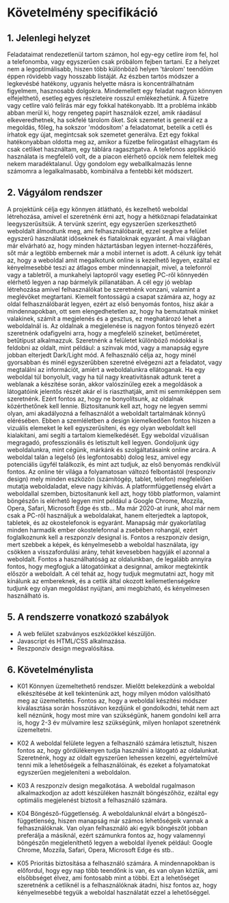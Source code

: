 # Követelmény specifikáció

## 1. Jelenlegi helyzet

Feladataimat rendezetlenül tartom számon, hol egy-egy cetlire írom fel, hol a telefonomba, vagy egyszerűen csak próbálom fejben tartani.
Ez a helyzet nem a legoptimálisabb, hiszen több különböző helyen 'tárolom' teendőim éppen rövidebb vagy hosszabb listáját.
Az észben tartós módszer a legkevésbé hatékony, ugyanis helyette másra is koncentrálhatnám figyelmem, hasznosabb dolgokra.
Mindemellett egy feladat nagyon könnyen elfejelthető, esetleg egyes részleteire rosszul emlékezhetünk.
A füzetre vagy cetlire való felírás már egy fokkal hatékonyabb.
Itt a probléma inkább abban merül ki, hogy rengeteg papírt használok ezzel, amik ráadásul elkeveredhetnek, ha sokfelé tárolom őket.
Sok szemetet is generál ez a megoldás, főleg, ha sokszor 'módosítom' a feladatomat, betelik a cetli és írhatok egy újat, megintcsak sok szemetet generálva.
Ezt egy fokkal hatékonyabban oldotta meg az, amikor a füzetbe felírogatást elhagytam és csak cetliket használtam, egy táblára ragasztgatva.
A telefonos applikáció használata is megfelelő volt, de a piacon elérhető opciók nem feleltek meg nekem maradéktalanul.
Úgy gondolom egy weballkalmazás lenne számomra a legalkalmasabb, kombinálva a fentebbi két módszert.

## 2. Vágyálom rendszer

A projektünk célja egy könnyen átlátható, és kezelhető weboldal létrehozása,
amivel el szeretnénk érni azt, hogy a hétköznapi feladatainkat leegyszerűsítsük.
A tervünk szerint, egy egyszerűen szerkeszthető weboldalt álmodtunk meg, ami felhasználóbarát,
ezzel segítve a felület egyszerű használatát időseknek és fiataloknak egyaránt.
A mai világban már elvárható az, hogy minden háztartásban legyen internet-hozzáférés, 
sőt már a legtöbb embernek már a mobil internet is adott. A célunk így tehát az, hogy a weboldal amit megalkotunk online is kezelhető legyen, ezáltal ez kényelmesebbé teszi az átlagos ember mindennapjait, mivel,
a telefonról vagy a tabletről, a munkahelyi laptopról vagy esetleg 
PC-ről könnyedén elérhető legyen a nap bármelyik pillanatában.
A cél egy jó weblap létrehozása amivel felhasználókat be szeretnénk vonzani, valamint a meglévőket megtartani.
Kiemelt fontosságú a csapat számára az, hogy az oldal felhasználóbarát legyen, ezért az első benyomás fontos, hisz akár a mindennapokban, ott sem elengedhetetlen az, hogy ha bemutatnak minket valakinek, számít a megjelenés és a gesztus, ez meghatározó lehet a weboldalnál is. Az oldalnak a megjelenése is nagyon fontos tényező ezért szeretnénk odafigyelni arra, hogy a megfelelő színeket, betűméretet, betűtípust alkalmazzuk. Szeretnénk a felületet különböző módokkal is feldobni az oldalt, mint például: a színvak mód, vagy a manapság egyre jobban elterjedt Dark/Light mód. 
A felhasználó célja az, hogy minél gyorsabban és minél egyszerűbben szeretné elvégezni azt a feladatot, vagy megtalálni az 
információt, amiért a weboldalunkra ellátoganak. Ha egy weboldal túl bonyolult, vagy ha túl nagy kreativitásnak adtunk teret
a weblanak a készítése során, akkor valószínüleg ezek a megoldások a látogatóink jelentős részét akár el is riaszthatják,
amit mi semmiképpen sem szeretnénk. Ezért fontos az, hogy ne bonyolítsunk, az oldalnak közérthetőnek kell lennie.
Biztosítanunk kell azt, hogy ne legyen semmi olyan, ami akadályozná a felhasználót a weboldalt tartalmának könnyű 
elérésében. Ebben a szemléletben a design kiemelkedően fontos hiszen a vizuális elemeket le kell egyszerűsíteni, és egy olyan
weboldalt kell kialakítani, ami segíti a tartalom kiemelkedését.
Egy weboldal vizuálisan megragadó, professzionális és letisztult kell legyen. Gondoljunk úgy weboldalunkra, mint cégünk,
márkánk és szolgáltatásaink online arcára. A weboldal talán a legelső (és legfontosabb) dolog lesz, amivel egy potenciális ügyfél találkozik,
és mint azt tudjuk, az első benyomás rendkívül fontos.
Az online tér világa a folyamatosan változó felbontástól (responzív design) mely minden eszközön (számítógép, tablet, telefon)
megfelelően mutatja weboldaladat, eleve nagy kihívás.
A platformfüggetlenség elvárt a weboldallal szemben, biztosítanunk kell azt, hogy több platformon, valamint
böngészőn is elérhető legyen mint például a Google Chrome, Mozzila, Opera, Safari, Microsoft Edge és stb...
Ma már 2020-at írunk, ahol már nem csak a PC-ről használjuk a weboldalakat, hanem elterjedtek a laptopok, 
tabletek, és az okostelefonok is egyaránt. Manapság már gyakorlatilag minden harmadik ember okostelefonnal a 
zsebében rohangál, ezért foglalkoznunk kell a reszponzív designal is.
Fontos a reszponzív design, mert szebbek a képek, és kényelmesebb a weboldal használata,
így csökken a visszafordulási arány, tehát kevesebben hagyják el azonnal a weboldalt.
Fontos a használhatóság az oldalunkban, de legalább annyira fontos, hogy megfogjuk a látogatóinkat a designnal, amikor megtekintik először a weboldalt. A cél tehát az, hogy tudjuk megmutatni azt, hogy mit kínálunk az embereknek, és a cetlik által okozott kellemetlenségekre tudjunk egy olyan megoldást nyújtani, ami megbízható, és kényelmesen használható is.

## 5. A rendszerre vonatkozó szabályok
- A web felület szabványos eszközökkel készüljön.
- Javascript és HTML/CSS alkalmazása.
- Reszponziv design megvalósítása.

## 6. Követelménylista

* K01 Könnyen üzemeltethető rendszer. Mielőtt belekezdünk a weboldal elkészítésébe át kell tekintenünk azt, hogy milyen módon valósítható meg az üzemeltetés. Fontos az, hogy a weboldal készítési módszer kiválasztása során hosszútávon kezdjünk el gondolkodni, tehát nem azt kell néznünk, hogy most mire van szükségünk, hanem gondolni kell arra is, hogy 2-3 év múlvamire lesz szükségünk, milyen honlapot szeretnénk üzemeltetni.

* K02 A weboldal felülete legyen a felhasználó számára letisztult, hiszen fontos az, hogy gördülékenyen tudja használni a látogató az oldalunkat. Szeretnénk, hogy az oldalt egyszerűen lehessen kezelni, egyértelművé tenni mik a lehetőségeik a felhasználóinak, és ezeket a folyamatokat egyszerűen megjeleníteni a weboldalon.

* K03 A reszponzív design megalkotása. A weboldal rugalmason alkalmazkodjon az adott készüléken használt böngészőhöz, ezáltal egy optimális megjelenést biztosít a felhasználó számára.

* K04 Böngésző-függetlenség. A weboldalunknál elvárt a böngésző-függetlenség, hiszen manapság már számos lehetőségeik vannak a felhasználóknak.
Van olyan felhasználó aki egyik böngészőt jobban preferálja a másiknál, ezért számunkra fontos az, hogy valamennyi böngészőn megjeleníthető legyen a weboldal ilyenek például: Google Chrome, Mozzila, Safari, Opera, Microsoft Edge és stb..

* K05 Prioritás biztosítása a felhasználó számára. A mindennapokban is előfordul, hogy egy nap több teendőnk is van, és van olyan köztük, ami elsőbbséget élvez, ami fontosabb mint a többi. Ezt a lehetőséget szeretnénk a cetliknél is a felhasználóknak átadni, hisz fontos az, hogy kényelmesebbé tegyük a weboldal használatát ezzel a lehetőséggel.

